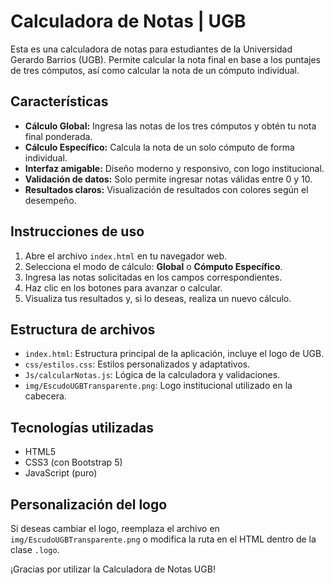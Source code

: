 # Calculadora de Notas | UGB

Esta es una calculadora de notas para estudiantes de la Universidad Gerardo Barrios (UGB). Permite calcular la nota final en base a los puntajes de tres cómputos, así como calcular la nota de un cómputo individual.

## Características

- **Cálculo Global:** Ingresa las notas de los tres cómputos y obtén tu nota final ponderada.
- **Cálculo Específico:** Calcula la nota de un solo cómputo de forma individual.
- **Interfaz amigable:** Diseño moderno y responsivo, con logo institucional.
- **Validación de datos:** Solo permite ingresar notas válidas entre 0 y 10.
- **Resultados claros:** Visualización de resultados con colores según el desempeño.

## Instrucciones de uso

1. Abre el archivo `index.html` en tu navegador web.
2. Selecciona el modo de cálculo: **Global** o **Cómputo Específico**.
3. Ingresa las notas solicitadas en los campos correspondientes.
4. Haz clic en los botones para avanzar o calcular.
5. Visualiza tus resultados y, si lo deseas, realiza un nuevo cálculo.

## Estructura de archivos

- `index.html`: Estructura principal de la aplicación, incluye el logo de UGB.
- `css/estilos.css`: Estilos personalizados y adaptativos.
- `Js/calcularNotas.js`: Lógica de la calculadora y validaciones.
- `img/EscudoUGBTransparente.png`: Logo institucional utilizado en la cabecera.

## Tecnologías utilizadas

- HTML5
- CSS3 (con Bootstrap 5)
- JavaScript (puro)

## Personalización del logo

Si deseas cambiar el logo, reemplaza el archivo en `img/EscudoUGBTransparente.png` o modifica la ruta en el HTML dentro de la clase `.logo`.



¡Gracias por utilizar la Calculadora de Notas UGB!

